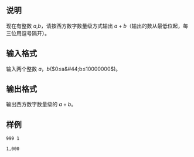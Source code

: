 <h2>说明</h2>

现在有整数 $a$&#44;$b$，请按西方数字数量级方式输出 $a+b$（输出的数从最低位起，每三位用逗号隔开）。
<h2>输入格式</h2>

输入两个整数 $a$，$b$($0≤a&#44;b≤10000000$)。

<h2>输出格式</h2>

输出西方数字数量级的 $a+b$。

<h2>样例</h2>
<pre><code class="language-input1">999 1</code></pre><pre><code class="language-output1">1,000</code></pre>
